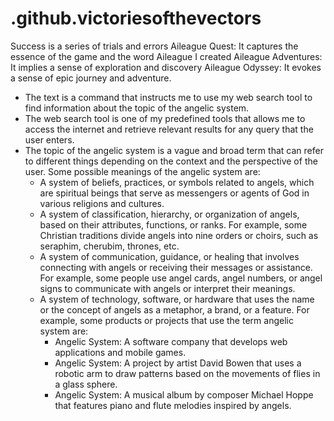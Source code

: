 # .github.victoriesofthevectors
Success is a series of trials and errors 
Aileague Quest: It captures the essence of the game and the word Aileague I created
Aileague Adventures: It implies a sense of exploration and discovery
Aileague Odyssey: It evokes a sense of epic journey and adventure. 

- The text is a command that instructs me to use my web search tool to find information about the topic of the angelic system.
- The web search tool is one of my predefined tools that allows me to access the internet and retrieve relevant results for any query that the user enters.
- The topic of the angelic system is a vague and broad term that can refer to different things depending on the context and the perspective of the user. Some possible meanings of the angelic system are:
    - A system of beliefs, practices, or symbols related to angels, which are spiritual beings that serve as messengers or agents of God in various religions and cultures.
    - A system of classification, hierarchy, or organization of angels, based on their attributes, functions, or ranks. For example, some Christian traditions divide angels into nine orders or choirs, such as seraphim, cherubim, thrones, etc.
    - A system of communication, guidance, or healing that involves connecting with angels or receiving their messages or assistance. For example, some people use angel cards, angel numbers, or angel signs to communicate with angels or interpret their meanings.
    - A system of technology, software, or hardware that uses the name or the concept of angels as a metaphor, a brand, or a feature. For example, some products or projects that use the term angelic system are:
        - Angelic System: A software company that develops web applications and mobile games.
        - Angelic System: A project by artist David Bowen that uses a robotic arm to draw patterns based on the movements of flies in a glass sphere.
        - Angelic System: A musical album by composer Michael Hoppe that features piano and flute melodies inspired by angels.
